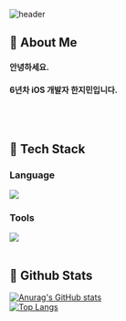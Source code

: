 <div>
  
  <!--Header-->
  ![header](https://capsule-render.vercel.app/api?type=waving&color=gradient&height=300&section=header&text=%ED%99%98%EC%98%81%ED%95%A9%EB%8B%88%EB%8B%A4!%20%F0%9F%91%8B)
  
</div>

<div>
  <!--Body-->
  
  ## 👀 About Me<br/>
  #### 안녕하세요.<br/>
  #### 6년차 iOS 개발자 한지민입니다.<br/>
  <br/>
  <br/>
  
  ## 🧱 Tech Stack
  ### Language
  <img src="https://img.shields.io/badge/Swift-F05138?style=flat-square&logo=Swift&logoColor=white"/>
  <br/>

  ### Tools
  <img src="https://img.shields.io/badge/xcode-147EFB?style=flat-square&logo=xcode&logoColor=white"/>
  <br/>
  <br/>
  
  ## 🤔 Github Stats
  [![Anurag's GitHub stats](https://github-readme-stats.vercel.app/api?username=hanchi0)](https://github.com/anuraghazra/github-readme-stats)
  <br/>
  [![Top Langs](https://github-readme-stats.vercel.app/api/top-langs/?username=hanchi0)](https://github.com/anuraghazra/github-readme-stats)
  
</div>


<!--
**hanchi0/hanchi0** is a ✨ _special_ ✨ repository because its `README.md` (this file) appears on your GitHub profile.

Here are some ideas to get you started:

- 🔭 I’m currently working on ...
- 🌱 I’m currently learning ...
- 👯 I’m looking to collaborate on ...
- 🤔 I’m looking for help with ...
- 💬 Ask me about ...
- 📫 How to reach me: ...
- 😄 Pronouns: ...
- ⚡ Fun fact: ...
-->
